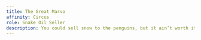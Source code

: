 ```yaml
---
title: The Great Marvo
affinity: Circus
role: Snake Oil Seller
description: You could sell snow to the penguins, but it ain’t worth it because those little bastards don’t have any money. It isn’t fair that other people have everything and you got nothing. So you sell them a miracle cure that you cook up in your caravan. Two parts paraffin to three parts herbs and spin. This stuff seems to work though. People come back time and time again for more of it. Maybe one day you’ll make it rich?
---
```

